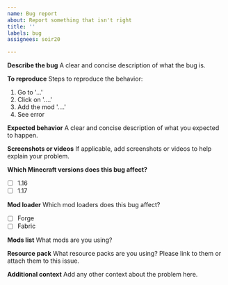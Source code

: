 ```yaml
---
name: Bug report
about: Report something that isn't right
title: ''
labels: bug
assignees: soir20

---
```


**Describe the bug**
A clear and concise description of what the bug is.

**To reproduce**
Steps to reproduce the behavior:
1. Go to '...'
2. Click on '....'
3. Add the mod '....'
4. See error

**Expected behavior**
A clear and concise description of what you expected to happen.

**Screenshots or videos**
If applicable, add screenshots or videos to help explain your problem.

**Which Minecraft versions does this bug affect?**
- [ ] 1.16
- [ ] 1.17

**Mod loader**
Which mod loaders does this bug affect?
- [ ] Forge
- [ ] Fabric

**Mods list**
What mods are you using?

**Resource pack**
What resource packs are you using? Please link to them or attach them to this issue.

**Additional context**
Add any other context about the problem here.

